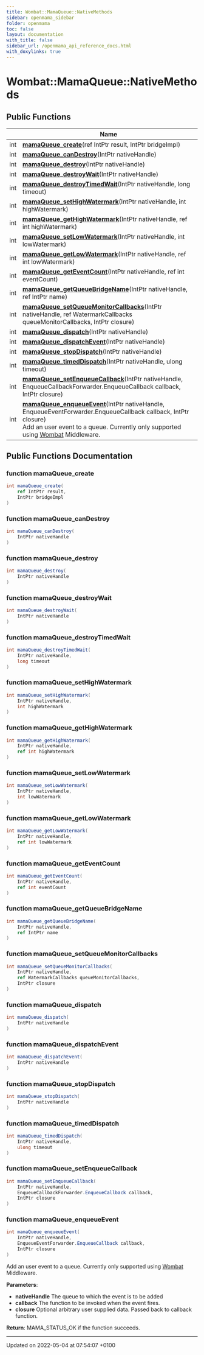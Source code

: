 ```yaml
---
title: Wombat::MamaQueue::NativeMethods
sidebar: openmama_sidebar
folder: openmama
toc: false
layout: documentation
with_title: false
sidebar_url: /openmama_api_reference_docs.html
with_doxylinks: true
---
```


# Wombat::MamaQueue::NativeMethods





## Public Functions

|                | Name           |
| -------------- | -------------- |
| int | **[mamaQueue_create](structWombat_1_1MamaQueue_1_1NativeMethods.html#function-mamaqueue-create)**(ref IntPtr result, IntPtr bridgeImpl) |
| int | **[mamaQueue_canDestroy](structWombat_1_1MamaQueue_1_1NativeMethods.html#function-mamaqueue-candestroy)**(IntPtr nativeHandle) |
| int | **[mamaQueue_destroy](structWombat_1_1MamaQueue_1_1NativeMethods.html#function-mamaqueue-destroy)**(IntPtr nativeHandle) |
| int | **[mamaQueue_destroyWait](structWombat_1_1MamaQueue_1_1NativeMethods.html#function-mamaqueue-destroywait)**(IntPtr nativeHandle) |
| int | **[mamaQueue_destroyTimedWait](structWombat_1_1MamaQueue_1_1NativeMethods.html#function-mamaqueue-destroytimedwait)**(IntPtr nativeHandle, long timeout) |
| int | **[mamaQueue_setHighWatermark](structWombat_1_1MamaQueue_1_1NativeMethods.html#function-mamaqueue-sethighwatermark)**(IntPtr nativeHandle, int highWatermark) |
| int | **[mamaQueue_getHighWatermark](structWombat_1_1MamaQueue_1_1NativeMethods.html#function-mamaqueue-gethighwatermark)**(IntPtr nativeHandle, ref int highWatermark) |
| int | **[mamaQueue_setLowWatermark](structWombat_1_1MamaQueue_1_1NativeMethods.html#function-mamaqueue-setlowwatermark)**(IntPtr nativeHandle, int lowWatermark) |
| int | **[mamaQueue_getLowWatermark](structWombat_1_1MamaQueue_1_1NativeMethods.html#function-mamaqueue-getlowwatermark)**(IntPtr nativeHandle, ref int lowWatermark) |
| int | **[mamaQueue_getEventCount](structWombat_1_1MamaQueue_1_1NativeMethods.html#function-mamaqueue-geteventcount)**(IntPtr nativeHandle, ref int eventCount) |
| int | **[mamaQueue_getQueueBridgeName](structWombat_1_1MamaQueue_1_1NativeMethods.html#function-mamaqueue-getqueuebridgename)**(IntPtr nativeHandle, ref IntPtr name) |
| int | **[mamaQueue_setQueueMonitorCallbacks](structWombat_1_1MamaQueue_1_1NativeMethods.html#function-mamaqueue-setqueuemonitorcallbacks)**(IntPtr nativeHandle, ref WatermarkCallbacks queueMonitorCallbacks, IntPtr closure) |
| int | **[mamaQueue_dispatch](structWombat_1_1MamaQueue_1_1NativeMethods.html#function-mamaqueue-dispatch)**(IntPtr nativeHandle) |
| int | **[mamaQueue_dispatchEvent](structWombat_1_1MamaQueue_1_1NativeMethods.html#function-mamaqueue-dispatchevent)**(IntPtr nativeHandle) |
| int | **[mamaQueue_stopDispatch](structWombat_1_1MamaQueue_1_1NativeMethods.html#function-mamaqueue-stopdispatch)**(IntPtr nativeHandle) |
| int | **[mamaQueue_timedDispatch](structWombat_1_1MamaQueue_1_1NativeMethods.html#function-mamaqueue-timeddispatch)**(IntPtr nativeHandle, ulong timeout) |
| int | **[mamaQueue_setEnqueueCallback](structWombat_1_1MamaQueue_1_1NativeMethods.html#function-mamaqueue-setenqueuecallback)**(IntPtr nativeHandle, EnqueueCallbackForwarder.EnqueueCallback callback, IntPtr closure) |
| int | **[mamaQueue_enqueueEvent](structWombat_1_1MamaQueue_1_1NativeMethods.html#function-mamaqueue-enqueueevent)**(IntPtr nativeHandle, EnqueueEventForwarder.EnqueueCallback callback, IntPtr closure)<br>Add an user event to a queue. Currently only supported using [Wombat](namespaceWombat.html) Middleware.  |

## Public Functions Documentation

### function mamaQueue_create

```csharp
int mamaQueue_create(
    ref IntPtr result,
    IntPtr bridgeImpl
)
```


### function mamaQueue_canDestroy

```csharp
int mamaQueue_canDestroy(
    IntPtr nativeHandle
)
```


### function mamaQueue_destroy

```csharp
int mamaQueue_destroy(
    IntPtr nativeHandle
)
```


### function mamaQueue_destroyWait

```csharp
int mamaQueue_destroyWait(
    IntPtr nativeHandle
)
```


### function mamaQueue_destroyTimedWait

```csharp
int mamaQueue_destroyTimedWait(
    IntPtr nativeHandle,
    long timeout
)
```


### function mamaQueue_setHighWatermark

```csharp
int mamaQueue_setHighWatermark(
    IntPtr nativeHandle,
    int highWatermark
)
```


### function mamaQueue_getHighWatermark

```csharp
int mamaQueue_getHighWatermark(
    IntPtr nativeHandle,
    ref int highWatermark
)
```


### function mamaQueue_setLowWatermark

```csharp
int mamaQueue_setLowWatermark(
    IntPtr nativeHandle,
    int lowWatermark
)
```


### function mamaQueue_getLowWatermark

```csharp
int mamaQueue_getLowWatermark(
    IntPtr nativeHandle,
    ref int lowWatermark
)
```


### function mamaQueue_getEventCount

```csharp
int mamaQueue_getEventCount(
    IntPtr nativeHandle,
    ref int eventCount
)
```


### function mamaQueue_getQueueBridgeName

```csharp
int mamaQueue_getQueueBridgeName(
    IntPtr nativeHandle,
    ref IntPtr name
)
```


### function mamaQueue_setQueueMonitorCallbacks

```csharp
int mamaQueue_setQueueMonitorCallbacks(
    IntPtr nativeHandle,
    ref WatermarkCallbacks queueMonitorCallbacks,
    IntPtr closure
)
```


### function mamaQueue_dispatch

```csharp
int mamaQueue_dispatch(
    IntPtr nativeHandle
)
```


### function mamaQueue_dispatchEvent

```csharp
int mamaQueue_dispatchEvent(
    IntPtr nativeHandle
)
```


### function mamaQueue_stopDispatch

```csharp
int mamaQueue_stopDispatch(
    IntPtr nativeHandle
)
```


### function mamaQueue_timedDispatch

```csharp
int mamaQueue_timedDispatch(
    IntPtr nativeHandle,
    ulong timeout
)
```


### function mamaQueue_setEnqueueCallback

```csharp
int mamaQueue_setEnqueueCallback(
    IntPtr nativeHandle,
    EnqueueCallbackForwarder.EnqueueCallback callback,
    IntPtr closure
)
```


### function mamaQueue_enqueueEvent

```csharp
int mamaQueue_enqueueEvent(
    IntPtr nativeHandle,
    EnqueueEventForwarder.EnqueueCallback callback,
    IntPtr closure
)
```

Add an user event to a queue. Currently only supported using [Wombat](namespaceWombat.html) Middleware. 

**Parameters**: 

  * **nativeHandle** The queue to which the event is to be added 
  * **callback** The function to be invoked when the event fires. 
  * **closure** Optional arbitrary user supplied data. Passed back to callback function. 


**Return**: MAMA_STATUS_OK if the function succeeds. 

-------------------------------

Updated on 2022-05-04 at 07:54:07 +0100